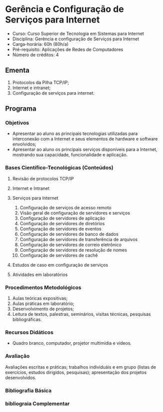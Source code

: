 # Gerência e Configuração de Serviços para Internet

- Curso: Curso Superior de Tecnologia em Sistemas para Internet
- Disciplina: Gerência e configuração de Serviços para Internet
- Carga-horária: 60h (80h/a)
- Pré-requisito: Aplicações de Redes de Computadores
- Número de créditos: 4

## Ementa

1. Protocolos da Pilha TCP/IP; 
2. Internet e intranet; 
3. Configuração de serviços para internet.

## Programa

### Objetivos

- Apresentar ao aluno as principais tecnologias utilizadas para interconexão com a Internet e seus elementos de hardware e software envolvidos;
- Apresentar ao aluno os principais serviços disponíveis para a Internet, mostrando sua capacidade, funcionalidade e aplicação.
  
### Bases Científico-Tecnológicas (Conteúdos)

1. Revisão de protocolos TCP/IP
2. Internet e Intranet
3. Serviços para Internet
   
   1. Configuração de serviços de acesso remoto       
   2. Visão geral de configuração de servidores e serviços
   3. Configuração de servidores de aplicação         
   4. Configuração de servidores de diretórios           
   5. Configuração de servidores de eventos         
   6. Configuração de servidores de banco de dados            
   7. Configuração de servidores de transferência de   arquivos        
   8. Configuração de servidores de correio eletrônico        
   9. Configuração de servidores de resolução de nomes        
   10. Configuração de servidores de cachê     
   
4. Estudos de caso em configuração de serviços      
5. Atividades em laboratórios
 
### Procedimentos Metodológicos

1. Aulas teóricas expositivas;
2. Aulas práticas em laboratório;
3. Desenvolvimento de projetos; 
4. Leitura de textos, palestras, seminários, visitas técnicas, pesquisas bibliográficas.

### Recursos Didáticos

- Quadro branco, computador, projetor multimídia e vídeos.

### Avaliação

Avaliações escritas e práticas; trabalhos individuáis e em grupo (listas de exercícios, estudos dirigidos, pesquisas); apresentação dos projetos desenvolvidos.

### Bibliografia Básica

### bibliograia Complementar
